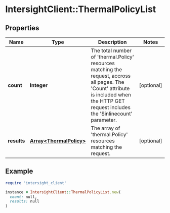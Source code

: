 # IntersightClient::ThermalPolicyList

## Properties

| Name | Type | Description | Notes |
| ---- | ---- | ----------- | ----- |
| **count** | **Integer** | The total number of &#39;thermal.Policy&#39; resources matching the request, accross all pages. The &#39;Count&#39; attribute is included when the HTTP GET request includes the &#39;$inlinecount&#39; parameter. | [optional] |
| **results** | [**Array&lt;ThermalPolicy&gt;**](ThermalPolicy.md) | The array of &#39;thermal.Policy&#39; resources matching the request. | [optional] |

## Example

```ruby
require 'intersight_client'

instance = IntersightClient::ThermalPolicyList.new(
  count: null,
  results: null
)
```

